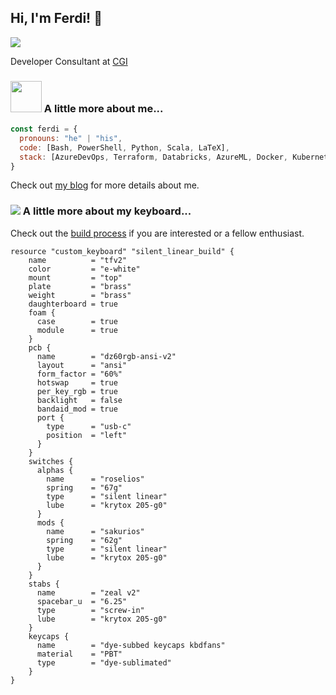 ## Hi, I'm Ferdi! 👋

![](https://komarev.com/ghpvc/?username=noxouille)

Developer Consultant at [CGI](https://www.cgi.com/en)

### <img src="https://media.giphy.com/media/146gtxJUW6IR7W/giphy.gif" width=50> A little more about me... 

```javascript
const ferdi = {
  pronouns: "he" | "his",
  code: [Bash, PowerShell, Python, Scala, LaTeX],
  stack: [AzureDevOps, Terraform, Databricks, AzureML, Docker, Kubernetes]
}
```

Check out [my blog](https://ferdi.now.sh) for more details about me.

### <img src="https://i.imgur.com/uYxC2D8.png"> A little more about my keyboard... 

Check out the [build process](https://ferdi.now.sh/TFV2-silent-linear-build/) if you are interested or a fellow enthusiast.

```hcl
resource "custom_keyboard" "silent_linear_build" {
    name          = "tfv2"
    color         = "e-white"
    mount         = "top"
    plate         = "brass"
    weight        = "brass"
    daughterboard = true
    foam {
      case        = true
      module      = true
    }
    pcb {
      name        = "dz60rgb-ansi-v2"
      layout      = "ansi"
      form_factor = "60%"
      hotswap     = true
      per_key_rgb = true
      backlight   = false
      bandaid_mod = true
      port {
        type      = "usb-c"
        position  = "left"
      }
    }
    switches {
      alphas {
        name      = "roselios"
        spring    = "67g"
        type      = "silent linear"
        lube      = "krytox 205-g0"
      }
      mods {
        name      = "sakurios"
        spring    = "62g"
        type      = "silent linear"
        lube      = "krytox 205-g0"
      }
    }
    stabs {
      name        = "zeal v2"
      spacebar_u  = "6.25"
      type        = "screw-in"
      lube        = "krytox 205-g0"
    }
    keycaps {
      name        = "dye-subbed keycaps kbdfans"
      material    = "PBT"
      type        = "dye-sublimated"
    }
}
```

<!--
**noxouille/noxouille** is a ✨ _special_ ✨ repository because its `README.md` (this file) appears on your GitHub profile.

- 🔭 I’m currently working on ...
- 🌱 I’m currently learning ...
- 👯 I’m looking to collaborate on ...
- 🤔 I’m looking for help with ...
- 💬 Ask me about ...
- 📫 How to reach me: ...
- 😄 Pronouns: ...
- ⚡ Fun fact: ...
-->
